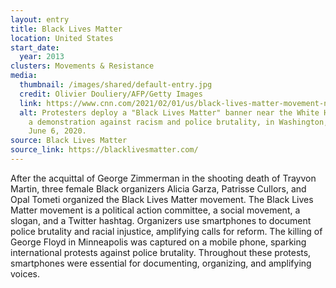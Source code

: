 ```yaml
---
layout: entry
title: Black Lives Matter
location: United States
start_date:
  year: 2013
clusters: Movements & Resistance
media:
  thumbnail: /images/shared/default-entry.jpg
  credit: Olivier Douliery/AFP/Getty Images
  link: https://www.cnn.com/2021/02/01/us/black-lives-matter-movement-nobel-peace-prize-trnd/index.html
  alt: Protesters deploy a "Black Lives Matter" banner near the White House during
    a demonstration against racism and police brutality, in Washington, DC, on
    June 6, 2020.
source: Black Lives Matter
source_link: https://blacklivesmatter.com/
---
```

After the acquittal of George Zimmerman in the shooting death of Trayvon Martin, three female Black organizers Alicia Garza, Patrisse Cullors, and Opal Tometi organized the Black Lives Matter movement. The Black Lives Matter movement is a political action committee, a social movement, a slogan, and a Twitter hashtag. Organizers use smartphones to document police brutality and racial injustice, amplifying calls for reform. The killing of George Floyd in Minneapolis was captured on a mobile phone, sparking international protests against police brutality. Throughout these protests, smartphones were essential for documenting, organizing, and amplifying voices.